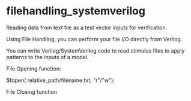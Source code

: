# filehandling_systemverilog
Reading data from text file as a test vector inputs for verification.

Using File Handling, you can perform your file I/O directly from Verilog. 

You can write Verilog/SystemVerilog code to read stimulus files to apply patterns to the inputs of a model.

File Opening function:

$fopen( relative_path/filename.txt, "r"/"w");

File Closing function
